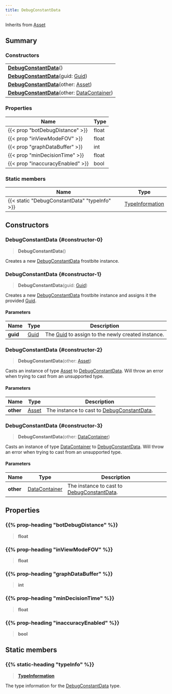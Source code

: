 ```yaml
---
title: DebugConstantData
---
```


Inherits from [Asset](/vext/ref/fb/asset)

## Summary

### Constructors

|  |
| --- |
| **[DebugConstantData](#constructor-0)**() |
| **[DebugConstantData](#constructor-1)**(guid: [Guid](/vext/ref/shared/type/guid)) |
| **[DebugConstantData](#constructor-2)**(other: [Asset](/vext/ref/fb/asset)) |
| **[DebugConstantData](#constructor-3)**(other: [DataContainer](/vext/ref/shared/type/datacontainer)) |

### Properties

| Name | Type |
| ---- | ---- |
| {{< prop "botDebugDistance" >}} | float |
| {{< prop "inViewModeFOV" >}} | float |
| {{< prop "graphDataBuffer" >}} | int |
| {{< prop "minDecisionTime" >}} | float |
| {{< prop "inaccuracyEnabled" >}} | bool |

### Static members

| Name | Type |
| ---- | ---- |
| {{< static "DebugConstantData" "typeInfo" >}} | [TypeInformation](/vext/ref/shared/type/typeinformation) |

## Constructors

### DebugConstantData {#constructor-0}

> **DebugConstantData**()

Creates a new [DebugConstantData](/vext/ref/fb/debugconstantdata) frostbite instance.

### DebugConstantData {#constructor-1}

> **DebugConstantData**(guid: [Guid](/vext/ref/shared/type/guid))

Creates a new [DebugConstantData](/vext/ref/fb/debugconstantdata) frostbite instance and assigns it the provided [Guid](/vext/ref/shared/type/guid).

#### Parameters

| Name | Type | Description |
| ---- | ---- | ----------- |
| **guid** | [Guid](/vext/ref/shared/type/guid) | The [Guid](/vext/ref/shared/type/guid) to assign to the newly created instance. |

### DebugConstantData {#constructor-2}

> **DebugConstantData**(other: [Asset](/vext/ref/fb/asset))

Casts an instance of type [Asset](/vext/ref/fb/asset) to [DebugConstantData](/vext/ref/fb/debugconstantdata). Will throw an error when trying to cast from an unsupported type.

#### Parameters

| Name | Type | Description |
| ---- | ---- | ----------- |
| **other** | [Asset](/vext/ref/fb/asset) | The instance to cast to [DebugConstantData](/vext/ref/fb/debugconstantdata). |

### DebugConstantData {#constructor-3}

> **DebugConstantData**(other: [DataContainer](/vext/ref/shared/type/datacontainer))

Casts an instance of type [DataContainer](/vext/ref/shared/type/datacontainer) to [DebugConstantData](/vext/ref/fb/debugconstantdata). Will throw an error when trying to cast from an unsupported type.

#### Parameters

| Name | Type | Description |
| ---- | ---- | ----------- |
| **other** | [DataContainer](/vext/ref/shared/type/datacontainer) | The instance to cast to [DebugConstantData](/vext/ref/fb/debugconstantdata). |

## Properties

### {{% prop-heading "botDebugDistance" %}}

> **float**

### {{% prop-heading "inViewModeFOV" %}}

> **float**

### {{% prop-heading "graphDataBuffer" %}}

> **int**

### {{% prop-heading "minDecisionTime" %}}

> **float**

### {{% prop-heading "inaccuracyEnabled" %}}

> **bool**

## Static members

### {{% static-heading "typeInfo" %}}

> **[TypeInformation](/vext/ref/shared/type/typeinformation)**

The type information for the [DebugConstantData](/vext/ref/fb/debugconstantdata) type.

